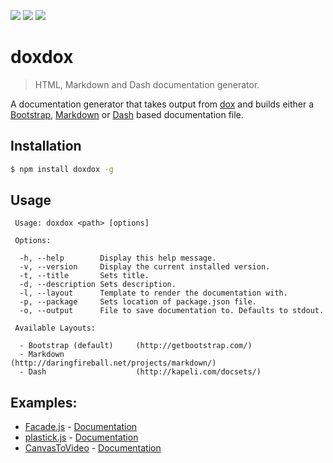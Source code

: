 [![](https://api.travis-ci.org/neogeek/doxdox.svg)](https://travis-ci.org/neogeek/doxdox)
[![](https://david-dm.org/neogeek/doxdox.svg?style=flat)](https://david-dm.org/neogeek/doxdox)
[![](http://img.shields.io/npm/v/doxdox.svg?style=flat)](https://www.npmjs.org/package/doxdox)

# doxdox

> HTML, Markdown and Dash documentation generator.

A documentation generator that takes output from [dox](https://github.com/tj/dox/) and builds either a [Bootstrap](http://getbootstrap.com/), [Markdown](http://daringfireball.net/projects/markdown/) or [Dash](http://kapeli.com/dash) based documentation file.

## Installation

```bash
$ npm install doxdox -g
```

## Usage

```
 Usage: doxdox <path> [options]

 Options:

  -h, --help        Display this help message.
  -v, --version     Display the current installed version.
  -t, --title       Sets title.
  -d, --description Sets description.
  -l, --layout      Template to render the documentation with.
  -p, --package     Sets location of package.json file.
  -o, --output      File to save documentation to. Defaults to stdout.

 Available Layouts:

  - Bootstrap (default)		(http://getbootstrap.com/)
  - Markdown				(http://daringfireball.net/projects/markdown/)
  - Dash					(http://kapeli.com/docsets/)
```

## Examples:

- [Facade.js](http://facadejs.com/) - [Documentation](http://docs.facadejs.com/)
- [plastick.js](https://github.com/syntaxtsb/plastick.js) - [Documentation](http://doxdox.org/syntaxtsb/plastick.js)
- [CanvasToVideo](https://github.com/neogeek/CanvasToVideo) - [Documentation](http://doxdox.org/neogeek/CanvasToVideo)
